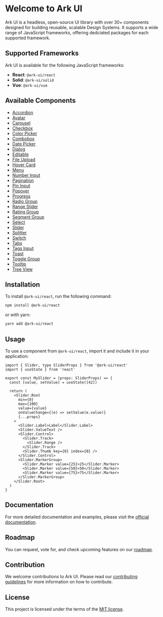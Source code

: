 # Welcome to Ark UI

Ark UI is a headless, open-source UI library with over 30+ components designed for building
reusable, scalable Design Systems. It supports a wide range of JavaScript frameworks, offering
dedciated packages for each supported framework.

## Supported Frameworks

Ark UI is available for the following JavaScript frameworks:

- **React**: `@ark-ui/react`
- **Solid**: `@ark-ui/solid`
- **Vue**: `@ark-ui/vue`

## Available Components

- [Accordion](https://ark-ui.com/docs/react/components/accordion)
- [Avatar](https://ark-ui.com/docs/react/components/avatar)
- [Carousel](https://ark-ui.com/docs/react/components/carousel)
- [Checkbox](https://ark-ui.com/docs/react/components/checkbox)
- [Color Picker](https://ark-ui.com/docs/react/components/color-picker)
- [Combobox](https://ark-ui.com/docs/react/components/combobox)
- [Date Picker](https://ark-ui.com/docs/react/components/date-picker)
- [Dialog](https://ark-ui.com/docs/react/components/dialog)
- [Editable](https://ark-ui.com/docs/react/components/editable)
- [File Upload](https://ark-ui.com/docs/react/components/file-upload)
- [Hover Card](https://ark-ui.com/docs/react/components/hover-card)
- [Menu](https://ark-ui.com/docs/react/components/menu)
- [Number Input](https://ark-ui.com/docs/react/components/number-input)
- [Pagination](https://ark-ui.com/docs/react/components/pagination)
- [Pin Input](https://ark-ui.com/docs/react/components/pin-input)
- [Popover](https://ark-ui.com/docs/react/components/popover)
- [Progress](https://ark-ui.com/docs/react/components/progress)
- [Radio Group](https://ark-ui.com/docs/react/components/radio-group)
- [Range Slider](https://ark-ui.com/docs/react/components/slider)
- [Rating Group](https://ark-ui.com/docs/react/components/rating-group)
- [Segment Group](https://ark-ui.com/docs/react/components/segment-group)
- [Select](https://ark-ui.com/docs/react/components/select)
- [Slider](https://ark-ui.com/docs/react/components/slider)
- [Splitter](https://ark-ui.com/docs/react/components/splitter)
- [Switch](https://ark-ui.com/docs/react/components/switch)
- [Tabs](https://ark-ui.com/docs/react/components/tabs)
- [Tags Input](https://ark-ui.com/docs/react/components/tags-input)
- [Toast](https://ark-ui.com/docs/react/components/toast)
- [Toggle Group](https://ark-ui.com/docs/react/components/toggle-group)
- [Tooltip](https://ark-ui.com/docs/react/components/tooltip)
- [Tree View](https://ark-ui.com/docs/react/components/tree-view)

## Installation

To install `@ark-ui/react`, run the following command:

```bash
npm install @ark-ui/react
```

or with yarn:

```bash
yarn add @ark-ui/react
```

## Usage

To use a component from `@ark-ui/react`, import it and include it in your application:

```tsx
import { Slider, type SliderProps } from '@ark-ui/react'
import { useState } from 'react'

export const MySlider = (props: SliderProps) => {
  const [value, setValue] = useState([42])

  return (
    <Slider.Root
      min={0}
      max={100}
      value={value}
      onValueChange={(e) => setValue(e.value)}
      {...props}
    >
      <Slider.Label>Label</Slider.Label>
      <Slider.ValueText />
      <Slider.Control>
        <Slider.Track>
          <Slider.Range />
        </Slider.Track>
        <Slider.Thumb key={0} index={0} />
      </Slider.Control>
      <Slider.MarkerGroup>
        <Slider.Marker value={25}>25</Slider.Marker>
        <Slider.Marker value={50}>50</Slider.Marker>
        <Slider.Marker value={75}>75</Slider.Marker>
      </Slider.MarkerGroup>
    </Slider.Root>
  )
}
```

## Documentation

For more detailed documentation and examples, please visit the
[official documentation](https://ark-ui.com/).

## Roadmap

You can request, vote for, and check upcoming features on our [roadmap](https://ark-ui.canny.io/).

## Contribution

We welcome contributions to Ark UI. Please read our
[contributing guidelines](https://github.com/chakra-ui/ark/blob/main/CONTRIBUTING.md) for more
information on how to contribute.

## License

This project is licensed under the terms of the
[MIT license](https://github.com/chakra-ui/ark/blob/main/LICENSE).
